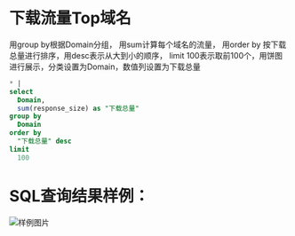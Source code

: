 # 下载流量Top域名

用group by根据Domain分组，
用sum计算每个域名的流量，
用order by 按下载总量进行排序，用desc表示从大到小的顺序，
limit 100表示取前100个，用饼图进行展示，分类设置为Domain，数值列设置为下载总量


```SQL
* |
select
  Domain,
  sum(response_size) as "下载总量"
group by
  Domain
order by
  "下载总量" desc
limit
  100
```

# SQL查询结果样例：

![样例图片](http://slsconsole.oss-cn-hangzhou.aliyuncs.com/sql_sample/29%E4%B8%8B%E8%BD%BD%E6%B5%81%E9%87%8FTop%E5%9F%9F%E5%90%8D.jpg)